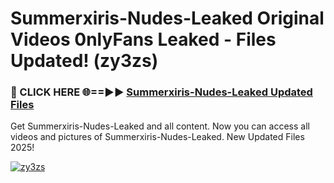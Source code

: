 # Summerxiris-Nudes-Leaked Original Videos 0nlyFans Leaked - Files Updated! (zy3zs)

<h3>🔴 CLICK HERE 🌐==►► <a href="https://tinyurl.com/4mcuefdz" rel="nofollow">Summerxiris-Nudes-Leaked Updated Files</a></h3>

Get Summerxiris-Nudes-Leaked and all content. Now you can access all videos and pictures of Summerxiris-Nudes-Leaked. New Updated Files 2025!

[![zy3zs](https://i.imgur.com/StAQSOY.gif)](https://tinyurl.com/4mcuefdz)

